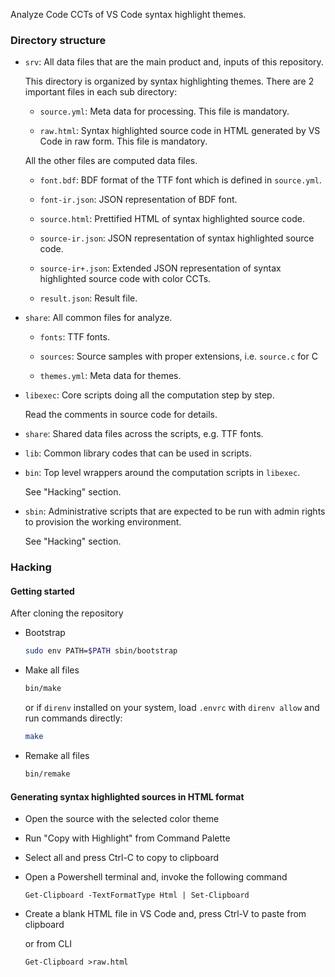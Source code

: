 Analyze Code CCTs of VS Code syntax highlight themes.

### Directory structure

- `srv`: All data files that are the main product and, inputs of this repository.

  This directory is organized by syntax highlighting themes.  There are 2 important files in each sub directory:

  * `source.yml`: Meta data for processing.  This file is mandatory.

  * `raw.html`: Syntax highlighted source code in HTML generated by VS Code in raw form.  This file is mandatory.

  All the other files are computed data files.

  * `font.bdf`: BDF format of the TTF font which is defined in `source.yml`.

  * `font-ir.json`: JSON representation of BDF font.

  * `source.html`:  Prettified HTML of syntax highlighted source code.

  * `source-ir.json`:  JSON representation of syntax highlighted source code.

  * `source-ir+.json`: Extended JSON representation of syntax highlighted source code with color CCTs.

  * `result.json`: Result file.

- `share`: All common files for analyze.

  * `fonts`: TTF fonts.

  * `sources`: Source samples with proper extensions, i.e. `source.c` for C

  * `themes.yml`: Meta data for themes.

- `libexec`: Core scripts doing all the computation step by step.

  Read the comments in source code for details.

- `share`: Shared data files across the scripts, e.g. TTF fonts.

- `lib`: Common library codes that can be used in scripts.

- `bin`: Top level wrappers around the computation scripts in `libexec`.

  See "Hacking" section.

- `sbin`: Administrative scripts that are expected to be run with admin rights to provision the working environment.

  See "Hacking" section.

### Hacking

#### Getting started

After cloning the repository

- Bootstrap

  ```sh
  sudo env PATH=$PATH sbin/bootstrap
  ```

- Make all files

  ```sh
  bin/make
  ```

  or if `direnv` installed on your system, load `.envrc` with `direnv allow` and run commands directly:

  ```sh
  make
  ```

- Remake all files

  ```sh
  bin/remake
  ```

#### Generating syntax highlighted sources in HTML format

- Open the source with the selected color theme

- Run "Copy with Highlight" from Command Palette

- Select all and press Ctrl-C to copy to clipboard

- Open a Powershell terminal and, invoke the following command

  ```dos
  Get-Clipboard -TextFormatType Html | Set-Clipboard
  ```

- Create a blank HTML file in VS Code and, press Ctrl-V to paste from clipboard

  or from CLI

  ```dos
  Get-Clipboard >raw.html
  ```
